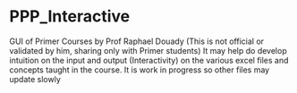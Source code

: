 # PPP_Interactive
GUI of Primer Courses by Prof Raphael Douady (This is not official or validated by him, sharing only with Primer students) 
It may help do develop intuition on the input and output (Interactivity) on the various excel files and concepts taught in the course.
It is work in progress so other files may update slowly
